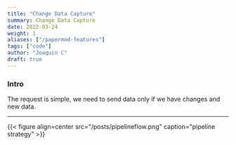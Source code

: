 ```yaml
---
title: "Change Data Capture"
summary: Change Data Capture
date: 2022-03-24
weight: 1
aliases: ["/papermod-features"]
tags: ["code"]
author: "Joaquin C"
draft: true
---
```


### Intro

The request is simple, we need to send data only if we have changes and new data.

---

{{< figure align=center src="/posts/pipelineflow.png"  caption="pipeline strategy" >}}